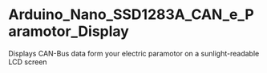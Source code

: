 # Arduino_Nano_SSD1283A_CAN_e_Paramotor_Display
Displays CAN-Bus data form your electric paramotor on a sunlight-readable LCD screen
